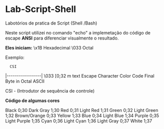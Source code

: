 # Lab-Script-Shell
 Labotórios de pratica de Script (Shell /Bash)

Neste script utilizei no comando   "echo" a implemetação do código de escape <b>ANSI</b> 
para diferenciar visualmente o resultado.

<b>Eles iniciam:</b>
\x1B Hexadecimal
\033 Octal

Exemplo:

      CSI 
|-----------------|
\033              [0;32         m text
Escape Character  Color Code    Final Byte
in Octal ASCII 

CSI - (Introdutor de sequência de controle)

<b>Código de algumas cores</b>

Black        0;30     Dark Gray     1;30
Red          0;31     Light Red     1;31
Green        0;32     Light Green   1;32
Brown/Orange 0;33     Yellow        1;33
Blue         0;34     Light Blue    1;34
Purple       0;35     Light Purple  1;35
Cyan         0;36     Light Cyan    1;36
Light Gray   0;37     White         1;37

